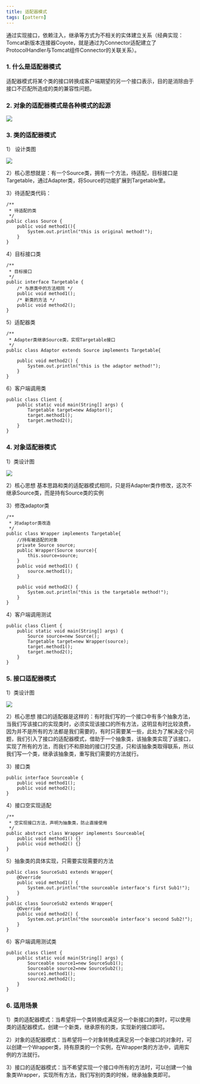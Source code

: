 ```yaml
---
title: 适配器模式
tags: [pattern]
---
```


通过实现接口，依赖注入，继承等方式为不相关的实体建立关系（经典实现：Tomcat新版本连接器Coyote，就是通过为Connector适配建立了ProtocolHandler与Tomcat组件Connector的关联关系）。

### 1. 什么是适配器模式
适配器模式将某个类的接口转换成客户端期望的另一个接口表示，目的是消除由于接口不匹配所造成的类的兼容性问题。

### 2. 对象的适配器模式是各种模式的起源

![](//images/java_pattern/adaptor/adaptor_relation.jpg)

### 3. 类的适配器模式
1） 设计类图

![](/images/java_pattern/adaptor/class_adaptor.jpg)

2）核心思想就是：有一个Source类，拥有一个方法，待适配，目标接口是Targetable，通过Adapter类，将Source的功能扩展到Targetable里。

3）待适配类代码：

```
/**
 * 待适配的类
 */
public class Source {
    public void method1(){
        System.out.println("this is original method!");
    }
}
```

4）目标接口类

```
/**
 * 目标接口
 */
public interface Targetable {
    /* 与原类中的方法相同 */  
    public void method1();  
    /* 新类的方法 */  
    public void method2();  
}
```

5）适配器类

```
/**
 * Adapter类继承Source类，实现Targetable接口
 */
public class Adaptor extends Source implements Targetable{

    public void method2() {
        System.out.println("this is the adaptor method!"); 
    }
}
```

6）客户端调用类

```
public class Client {
    public static void main(String[] args) {
        Targetable target=new Adaptor();
        target.method1();
        target.method2();
    }
}
```

### 4. 对象适配器模式
1）类设计图

![](/images/java_pattern/adaptor/obj_adaptor.jpg)

2）核心思想
基本思路和类的适配器模式相同，只是将Adapter类作修改，这次不继承Source类，而是持有Source类的实例

3）修改adaptor类

```
/**
 * 对adaptor类改造
 */
public class Wrapper implements Targetable{
    //持有被适配的对象
    private Source source;
    public Wrapper(Source source){
        this.source=source;
    }
    public void method1() {
        source.method1();
    }

    public void method2() {
        System.out.println("this is the targetable method!");
    }
}
```

4）客户端调用测试

```
public class Client {
    public static void main(String[] args) {
        Source source=new Source();
        Targetable target=new Wrapper(source);
        target.method1();
        target.method2();
    }
}
```

### 5. 接口适配器模式
1）类设计图

![](/images/java_pattern/adaptor/inter_adaptor.jpg)

2）核心思想
接口的适配器是这样的：有时我们写的一个接口中有多个抽象方法，当我们写该接口的实现类时，必须实现该接口的所有方法，这明显有时比较浪费，因为并不是所有的方法都是我们需要的，有时只需要某一些，此处为了解决这个问题，我们引入了接口的适配器模式，借助于一个抽象类，该抽象类实现了该接口，实现了所有的方法，而我们不和原始的接口打交道，只和该抽象类取得联系，所以我们写一个类，继承该抽象类，重写我们需要的方法就行。

3）接口类

```
public interface Sourceable {
    public void method1();
    public void method2();
}
```

4）接口空实现适配

```
/**
 * 空实现接口方法，声明为抽象类，防止直接使用
 */
public abstract class Wrapper implements Sourceable{
    public void method1() {}
    public void method2() {}
}
```

5）抽象类的具体实现，只需要实现需要的方法

```
public class SourceSub1 extends Wrapper{
    @Override
    public void method1() {
        System.out.println("the sourceable interface's first Sub1!");
    }
}
public class SourceSub2 extends Wrapper{
    @Override
    public void method2() {
        System.out.println("the sourceable interface's second Sub2!");
    }
}
```

6）客户端调用测试类

```
public class Client {
    public static void main(String[] args) {
        Sourceable source1=new SourceSub1();
        Sourceable source2=new SourceSub2();
        source1.method1();
        source2.method2();
    }
}
```

### 6. 适用场景
1）类的适配器模式：当希望将一个类转换成满足另一个新接口的类时，可以使用类的适配器模式，创建一个新类，继承原有的类，实现新的接口即可。

2）对象的适配器模式：当希望将一个对象转换成满足另一个新接口的对象时，可以创建一个Wrapper类，持有原类的一个实例，在Wrapper类的方法中，调用实例的方法就行。

3）接口的适配器模式：当不希望实现一个接口中所有的方法时，可以创建一个抽象类Wrapper，实现所有方法，我们写别的类的时候，继承抽象类即可。

